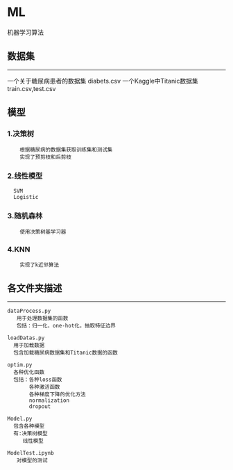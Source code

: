# ML
机器学习算法

## 数据集
------
一个关于糖尿病患者的数据集   diabets.csv
一个Kaggle中Titanic数据集　train.csv,test.csv

## 模型
### 1.决策树
        根据糖尿病的数据集获取训练集和测试集
        实现了预剪枝和后剪枝
    
### 2.线性模型
      SVM
      Logistic
      
### 3.随机森林
        使用决策树基学习器
        
### 4.KNN
        实现了k近邻算法
      
## 各文件夹描述
----

    dataProcess.py  
       用于处理数据集的函数
       包括：归一化，one-hot化，抽取特征边界
      
    loadDatas.py
      用于加载数据
      包含加载糖尿病数据集和Titanic数据的函数
      
    optim.py
      各种优化函数
      包括：各种loss函数
           各种激活函数
           各种梯度下降的优化方法
           normalization
           dropout
 
    Model.py
      包含各种模型
      有:决策树模型
         线性模型
   
    ModelTest.ipynb
       对模型的测试

